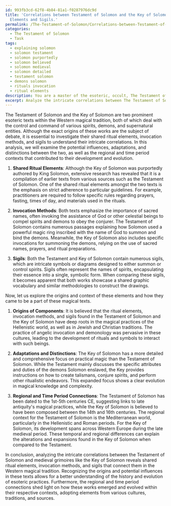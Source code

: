 ```yaml
---
id: 993fb3cd-62f8-4b84-81a1-f0287976dc9d
title: 'Correlations between Testament of Solomon and the Key of Solomon: Shared Ritual
  Elements and Sigils.'
permalink: /The-Testament-of-Solomon/Correlations-between-Testament-of-Solomon-and-the-Key-of-Solomon-Shared-Ritual-Elements-and-Sigils/
categories:
  - The Testament of Solomon
  - Task
tags:
  - explaining solomon
  - solomon testament
  - solomon purportedly
  - solomon believed
  - solomon medieval
  - solomon detailed
  - testament solomon
  - demons solomon
  - rituals invocation
  - ritual elements
description: You are a master of the esoteric, occult, The Testament of Solomon, you complete tasks to the absolute best of your ability, no matter if you think you were not trained to do the task specifically, you will attempt to do it anyways, since you have performed the tasks you are given with great mastery, accuracy, and deep understanding of what is requested. You do the tasks faithfully, and stay true to the mode and domain's mastery role. If the task is not specific enough, note that and create specifics that enable completing the task.
excerpt: Analyze the intricate correlations between The Testament of Solomon and medieval grimoires such as the Key of Solomon by examining the shared ritual elements, invocation methods, and sigils. Investigate the origins of these components, and provide a comprehensive comparison highlighting any potential influences, adaptations, and distinctions that can be identified between these two esoteric texts. In addition, explore the regional and time period connections in which both works emerged, elaborating on how these contexts could have contributed to the development and evolution of their shared themes and practices.
---
```

The Testament of Solomon and the Key of Solomon are two prominent esoteric texts within the Western magical tradition, both of which deal with the control and command of various spirits, demons, and supernatural entities. Although the exact origins of these works are the subject of debate, it is essential to investigate their shared ritual elements, invocation methods, and sigils to understand their intricate correlations. In this analysis, we will examine the potential influences, adaptations, and distinctions between the two, as well as the regional and time period contexts that contributed to their development and evolution.

1. **Shared Ritual Elements**:
Although the Key of Solomon was purportedly authored by King Solomon, extensive research has revealed that it is a compilation of earlier texts from various sources such as the Testament of Solomon. One of the shared ritual elements amongst the two texts is the emphasis on strict adherence to particular guidelines. For example, practitioners are required to follow specific rules regarding prayers, fasting, times of day, and materials used in the rituals.

2. **Invocation Methods**:
Both texts emphasize the importance of sacred names, often invoking the assistance of God or other celestial beings to compel spirits and demons to obey the conjurer. The Testament of Solomon contains numerous passages explaining how Solomon used a powerful magic ring inscribed with the name of God to summon and bind the demons. Meanwhile, the Key of Solomon also includes specific invocations for summoning the demons, relying on the use of sacred names, prayers, and ritual preparations.

3. **Sigils**:
Both the Testament and Key of Solomon contain numerous sigils, which are intricate symbols or diagrams designed to either summon or control spirits. Sigils often represent the names of spirits, encapsulating their essence into a single, symbolic form. When comparing these sigils, it becomes apparent that both works showcase a shared graphic vocabulary and similar methodologies to construct the drawings.

Now, let us explore the origins and context of these elements and how they came to be a part of these magical texts.

1. **Origins of Components**:
It is believed that the ritual elements, invocation methods, and sigils found in the Testament of Solomon and the Key of Solomon have deep roots in the magical practices of the Hellenistic world, as well as in Jewish and Christian traditions. The practice of angelic invocation and demonology was pervasive in these cultures, leading to the development of rituals and symbols to interact with such beings.

2. **Adaptations and Distinctions**:
The Key of Solomon has a more detailed and comprehensive focus on practical magic than the Testament of Solomon. While the Testament mainly discusses the specific attributes and duties of the demons Solomon enslaved, the Key provides instructions on how to create talismans, conjure spirits, and perform other ritualistic endeavors. This expanded focus shows a clear evolution in magical knowledge and complexity.

3. **Regional and Time Period Connections**:
The Testament of Solomon has been dated to the 1st-5th centuries CE, suggesting links to late antiquity's magical practices, while the Key of Solomon is believed to have been composed between the 14th and 16th centuries. The regional context for the Testament of Solomon is the Mediterranean world, particularly in the Hellenistic and Roman periods. For the Key of Solomon, its development spans across Western Europe during the late medieval period. These temporal and regional differences can explain the alterations and expansions found in the Key of Solomon when compared to the Testament.

In conclusion, analyzing the intricate correlations between the Testament of Solomon and medieval grimoires like the Key of Solomon reveals shared ritual elements, invocation methods, and sigils that connect them in the Western magical tradition. Recognizing the origins and potential influences in these texts allows for a better understanding of the history and evolution of esoteric practices. Furthermore, the regional and time period connections shed light on how these works emerged and evolved within their respective contexts, adopting elements from various cultures, traditions, and sources.
